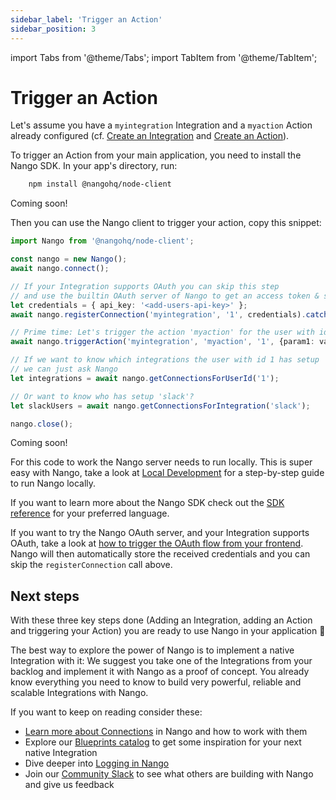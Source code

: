 ```yaml
---
sidebar_label: 'Trigger an Action'
sidebar_position: 3
---
```



import Tabs from '@theme/Tabs';
import TabItem from '@theme/TabItem';


# Trigger an Action

Let's assume you have a `myintegration` Integration and a `myaction` Action already configured (cf. [Create an Integration](guides/create-an-integration.md) and [Create an Action](guides/create-an-action)).

To trigger an Action from your main application, you need to install the Nango SDK. In your app's directory, run:
<Tabs groupId="programming-language">
<TabItem value="node" label="Node" default>

```bash
    npm install @nangohq/node-client
```

</TabItem>
<TabItem value="other" label="Other Languages">
    Coming soon!
</TabItem>
</Tabs>

Then you can use the Nango client to trigger your action, copy this snippet:
<Tabs groupId="programming-language">
<TabItem value="node" label="Node" default>

```typescript
import Nango from '@nangohq/node-client';

const nango = new Nango();
await nango.connect();

// If your Integration supports OAuth you can skip this step
// and use the builtin OAuth server of Nango to get an access token & store it in Nango
let credentials = { api_key: '<add-users-api-key>' };
await nango.registerConnection('myintegration', '1', credentials).catch((e) => {console.log(e)});

// Prime time: Let's trigger the action 'myaction' for the user with id 1!
await nango.triggerAction('myintegration', 'myaction', '1', {param1: value1});

// If we want to know which integrations the user with id 1 has setup
// we can just ask Nango
let integrations = await nango.getConnectionsForUserId('1');

// Or want to know who has setup 'slack'?
let slackUsers = await nango.getConnectionsForIntegration('slack');

nango.close();
```

</TabItem>
<TabItem value="other" label="Other Languages">
    Coming soon!
</TabItem>
</Tabs>

For this code to work the Nango server needs to run locally. This is super easy with Nango, take a look at [Local Development](local-development.md) for a step-by-step guide to run Nango locally.

If you want to learn more about the Nango SDK check out the [SDK reference](reference/SDKs/node.md) for your preferred language.

If you want to try the Nango OAuth server, and your Integration supports OAuth, take a look at [how to trigger the OAuth flow from your frontend](guides/auth.md#frontendOauth). Nango will then automatically store the received credentials and you can skip the `registerConnection` call above.

## Next steps
With these three key steps done (Adding an Integration, adding an Action and triggering your Action) you are ready to use Nango in your application 🚀

The best way to explore the power of Nango is to implement a native Integration with it: We suggest you take one of the Integrations from your backlog and implement it with Nango as a proof of concept. You already know everything you need to know to build very powerful, reliable and scalable Integrations with Nango.

If you want to keep on reading consider these:
- [Learn more about Connections](guides/user-connections.md) in Nango and how to work with them
- Explore our [Blueprints catalog](blueprint-catalog/blueprint-overview.md) to get some inspiration for your next native Integration
- Dive deeper into [Logging in Nango](guides/logging.md)
- Join our [Community Slack](https://nango.dev/slack) to see what others are building with Nango and give us feedback